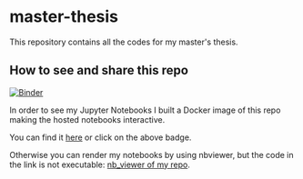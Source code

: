 # master-thesis

This repository contains all the codes for my master's thesis.

## How to see and share this repo
[![Binder](https://mybinder.org/badge_logo.svg)](https://mybinder.org/v2/gh/andreamortaro/master-thesis/main)

In order to see my Jupyter Notebooks I built a Docker image of this repo making the hosted notebooks interactive.

You can find it [here](https://mybinder.org/v2/gh/andreamortaro/master-thesis/main) or click on the above badge.

Otherwise you can render my notebooks by using nbviewer, but the code in the link is not executable: [nb_viewer of my repo](https://nbviewer.org/github/andreamortaro/master-thesis/tree/main/).
